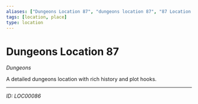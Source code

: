 ```yaml
---
aliases: ["Dungeons Location 87", "dungeons location 87", "87 Location Dungeons"]
tags: [location, place]
type: location
---
```


# Dungeons Location 87

*Dungeons*

A detailed dungeons location with rich history and plot hooks.

---
*ID: LOC00086*